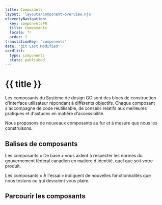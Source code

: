 ```yaml
---
title: Composants
layout: 'layouts/component-overview.njk'
eleventyNavigation:
  key: componentsFR
  title: Composants
  locale: fr
  order: 2
translationKey: 'components'
date: 'git Last Modified'
cardlist:
  type: components
  state: published
---
```


# {{ title }}

Les composants du Système de design GC sont des blocs de construction d'interface utilisateur répondant à différents objectifs. Chaque composant s'accompagne de code réutilisable, de conseils relatifs aux meilleures pratiques et d'astuces en matière d'accessibilité.

Nous proposons de nouveaux composants au fur et à mesure que nous les construisons.

## Balises de composants

Les composants « De base » vous aident à respecter les normes du gouvernement fédéral canadien en matière d'identité, quel que soit votre produit.

Les composants « À l'essai » indiquent de nouvelles fonctionnalités que nous testons ou qui devraient vous plaire.

## Parcourir les composants
